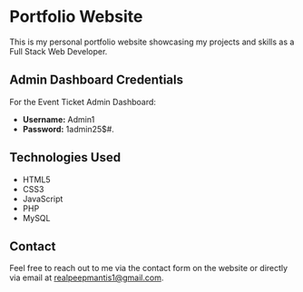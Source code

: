 # Portfolio Website

This is my personal portfolio website showcasing my projects and skills as a Full Stack Web Developer.

## Admin Dashboard Credentials

For the Event Ticket Admin Dashboard:
- **Username:** Admin1
- **Password:** 1admin25$#.

## Technologies Used

- HTML5
- CSS3
- JavaScript
- PHP
- MySQL

## Contact

Feel free to reach out to me via the contact form on the website or directly via email at realpeepmantis1@gmail.com. 